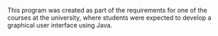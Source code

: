 This program was created as part of the requirements for one of the courses at the university, where students were expected to develop a graphical user interface using Java.
